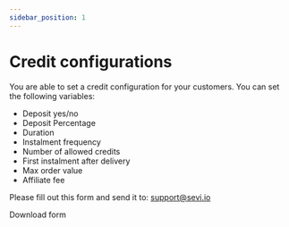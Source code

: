 ```yaml
---
sidebar_position: 1
---
```


# Credit configurations

You are able to set a credit configuration for your customers. You can set the following variables:
- Deposit yes/no
- Deposit Percentage
- Duration
- Instalment frequency
- Number of allowed credits
- First instalment after delivery
- Max order value
- Affiliate fee

Please fill out this form and send it to: support@sevi.io

Download form